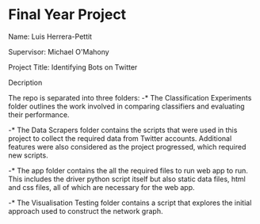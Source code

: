 # Final Year Project

Name: Luis Herrera-Pettit

Supervisor: Michael O'Mahony

Project Title: Identifying Bots on Twitter

Decription

The repo is separated into three folders:
-* The Classification Experiments folder outlines the work involved in comparing classifiers and evaluating their performance.

-* The Data Scrapers folder contains the scripts that were used in this project to collect the required data from Twitter accounts. Additional features were also considered as the project progressed, which required new scripts.

-* The app folder contains the all the required files to run web app to run. This includes the driver python script itself but also static data files, html and css files, all of which are necessary for the web app.

-* The Visualisation Testing folder contains a script that explores the initial approach used to construct the network graph.
